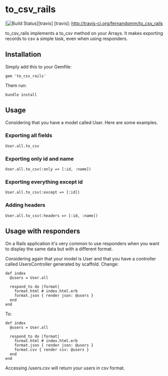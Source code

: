 # to\_csv\_rails

[![Build Status](https://api.travis-ci.org/fernandomm/to_csv_rails.png?branch=master)][travis]
[travis]: http://travis-ci.org/fernandomm/to_csv_rails

to\_csv\_rails implements a to_csv method on your Arrays. It makes exporting records to csv a simple task, even when using responders.

## Installation

Simply add this to your Gemfile:

    gem 'to_csv_rails'

Them run:

    bundle install

## Usage

Considering that you have a model called User. Here are some examples.

### Exporting all fields

    User.all.to_csv

### Exporting only id and name

    User.all.to_csv(:only => [:id, :name])

### Exporting everything except id

    User.all.to_csv(:except => [:id])

### Adding headers

    User.all.to_csv(:headers => [:id, :name])

## Usage with responders

On a Rails application it's very common to use responders when you want to display the same data but with a different format.

Considering again that your model is User and that you have a controller called UsersController generated by scaffold. Change:

    def index
      @users = User.all

      respond_to do |format|
        format.html # index.html.erb
        format.json { render json: @users }
      end
    end

To:

    def index
      @users = User.all

      respond_to do |format|
        format.html # index.html.erb
        format.json { render json: @users }
        format.csv { render csv: @users }
      end
    end    

Accessing /users.csv will return your users in csv format.